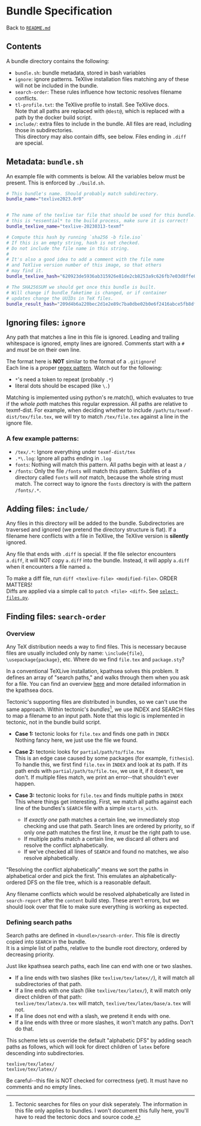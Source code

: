 # Bundle Specification

Back to [`README.md`](../README.md)



## Contents
A bundle directory contains the following:
 - `bundle.sh`: bundle metadata, stored in bash variables
 - `ignore`: ignore patterns. TeXlive installation files matching any of these will not be included in the bundle.
 - `search-order`: These rules influence how tectonic resolves filename conflicts.
 - `tl-profile.txt`: the TeXlive profile to install. See TeXlive docs. \
 Note that all paths are replaced with `@dest@`, which is replaced with a path by the docker build script.
 - `include/`: extra files to include in the bundle. All files are read, including those in subdirectories. \
 This directory may also contain diffs, see below. Files ending in `.diff` are special.




## Metadata: `bundle.sh`
An example file with comments is below. All the variables below must be present. This is enforced by `./build.sh`.
```sh
# This bundle's name. Should probably match subdirectory.
bundle_name="texlive2023.0r0"


# The name of the texlive tar file that should be used for this bundle.
# this is *essential* to the build process, make sure it is correct!
bundle_texlive_name="texlive-20230313-texmf"

# Compute this hash by running `sha256 -b file.iso`
# If this is an empty string, hash is not checked.
# Do not include the file name in this string.
#
# It's also a good idea to add a comment with the file name
# and TeXlive version number of this image, so that others
# may find it.
bundle_texlive_hash="620923de5936ab315926e81de2cb8253a9c626fb7e03d8ffe0d424598eb32f94"

# The SHA256SUM we should get once this bundle is built.
# Will change if bundle_faketime is changed, or if container
# updates change the UUIDs in TeX files.
bundle_result_hash="209d4b6a220bec2d1e2e89c7ba0dbe02b0e6f2416abce5fb8df228e06cf1e335"
```




## Ignoring files: `ignore`
Any path that matches a line in this file is ignored.
Leading and trailing whitespace is ignored, empty lines are ignored.
Comments start with a `#` and *must* be on their own line.

The format here is **NOT** similar to the format of a `.gitignore`!\
Each line is a proper [regex pattern](https://regexr.com/). Watch out for the following:
 - `*`'s need a token to repeat (probably `.*`)
 - literal dots should be escaped (like `\.`)


Matching is implemented using python's re.match(), which evaluates to true if the *whole path* matches
this regular expression. All paths are relative to texmf-dist. For example, when deciding whether to include
`/path/to/texmf-dist/tex/file.tex`, we will try to match `/tex/file.tex` against a line in the ignore file.

### A few example patterns:
 - `/tex/.*`: Ignore everything under `texmf-dist/tex`
 - `.*\.log`: Ignore all paths ending in `.log`
 - `fonts`: Nothing will match this pattern. All paths begin with at least a `/`
 - `/fonts`: Only the file `/fonts` will match this pattern. Subfiles of a directory called `fonts` will *not* match, because the whole string must match. The correct way to ignore the `fonts` directory is with the pattern `/fonts/.*`.




## Adding files: `include/`

Any files in this directory will be added to the bundle. Subdirectories are traversed and ignored (we pretend the directory structure is flat). If a filename here conflicts with a file in TeXlive, the TeXlive version is **silently** ignored.

Any file that ends with `.diff` is special. If the file selector encounters `a.diff`, it will NOT copy `a.diff` into the bundle. Instead, it will apply `a.diff` when it encounters a file named `a`.

To make a diff file, run `diff <texlive-file> <modified-file>`. ORDER MATTERS! \
Diffs are applied via a simple call to `patch <file> <diff>`. See [`select-files.py`](../scripts/select-files.py).



## Finding files: `search-order`

### Overview

Any TeX distribution needs a way to find files. This is necessary because files are usually included only by name: `\include{file}`, `\usepackage{package}`, etc. Where do we find `file.tex` and `package.sty`?

In a conventional TeXLive installation, kpathsea solves this problem. It defines an array of "search paths," and walks through them when you ask for a file. You can find an overview [here](https://www.overleaf.com/learn/latex/Articles/An_introduction_to_Kpathsea_and_how_TeX_engines_search_for_files) and more detailed information in the kpathsea docs.

Tectonic's supporting files are distributed in bundles, so we can't use the same approach.
Within tectonic's *bundles*[^1], we use INDEX and SEARCH files to map a filename to an input path. Note that this logic is implemented in tectonic, not in the bundle build script.

[^1]: Tectonic searches for files on your disk seperately. The information in this file only applies to bundles. I won't document this fully here, you'll have to read the tectonic docs and source code.

- **Case 1:** tectonic looks for `file.tex` and finds one path in `INDEX`\
  Nothing fancy here, we just use the file we found.

- **Case 2:** tectonic looks for `partial/path/to/file.tex`\
  This is an edge case caused by some packages (for example, `fithesis`). To handle this,
  we first find `file.tex` in `INDEX` and look at its path. If its path ends with `partial/path/to/file.tex`, we use it,
  if it doesn't, we don't. If multiple files match, we print an error--that shouldn't ever happen.

- **Case 3:** tectonic looks for `file.tex` and finds multiple paths in `INDEX`\
This where things get interesting. First, we match all paths against each line of the bundles's `SEARCH` file with a simple `starts_with`.
  - If *exactly one* path matches a certain line, we immediately stop checking and use that path. Search lines are ordered by priority, so if only one path matches the first line, it *must* be the right path to use.
  - If multiple paths match a certain line, we discard all others and resolve the conflict alphabetically.
  - If we've checked all lines of `SEARCH` and found no matches, we also resolve alphabetically.

"Resolving the conflict alphabetically" means we sort the paths in alphabetical order and pick the first. This emulates an alphabetically-ordered DFS on the file tree, which is a reasonable default.

Any filename conflicts which would be resolved alphabetically are listed in `search-report` after the `content` build step. These aren't errors, but we should look over that file to make sure everything is working as expected.


### Defining search paths

Search paths are defined in `<bundle>/search-order`. This file is directly copied into `SEARCH` in the bundle.\
It is a simple list of paths, relative to the bundle root directory, ordered by decreasing priority.

Just like kpathsea search paths, each line can end with one or two slashes.

 - If a line ends with two slashes (like `texlive/tex/latex//`), it will match all subdirectories of that path.
 - If a line ends with one slash (like `texlive/tex/latex/`), it will match only direct children of that path:\
 `texlive/tex/latex/a.tex` will match, `texlive/tex/latex/base/a.tex` will not.
 - If a line does not end with a slash, we pretend it ends with one.
 - If a line ends with three or more slashes, it won't match any paths. Don't do that.

This scheme lets us override the default "alphabetic DFS" by adding seach paths as follows, which will look for direct children of `latex` before descending into subdirectories.
```
texlive/tex/latex/
texlive/tex/latex//
```

Be careful--this file is NOT checked for correctness (yet). It must have no comments and no empty lines.